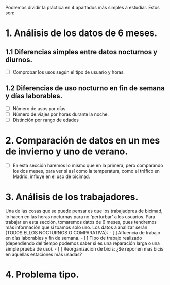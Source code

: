 Podremos dividir la práctica en 4 apartados más simples a estudiar. Estos son:

# 1. Análisis de los datos de 6 meses.
  ## 1.1 Diferencias simples entre datos nocturnos y diurnos.
   - [ ] Comprobar los usos según el tipo de usuario y horas.
  ## 1.2 Diferencias de uso nocturno en fin de semana y días laborables.
   - [ ] Número de usos por días.
   - [ ] Número de viajes por horas durante la noche.
   - [ ] Distinción por rango de edades

 # 2. Comparación de datos en un mes de invierno y uno de verano.
   -[ ] En esta sección haremos lo mismo que en la primera, pero comparando los dos meses, para ver si así como la temperatura, como el         tráfico en Madrid, influye en el uso de bicimad.

# 3. Análisis de los trabajadores.
   Una de las cosas que se puede pensar es que los trabajadpres de bicimad, lo hacen en las horas nocturnas para no ‘perturbar’ a los usuarios. Para trabajar en esta sección, tomaremos datos de 6 meses, pues tendremos más información que si toamos solo uno. Los datos a analizar serán (TODOS ELLOS NOCTURNOS O COMPARATIVA):
    - [ ] Afluencia de trabajo en días laborables y fin de semana.
    - [ ] Tipo de trabajo realizado (dependiendo del tiempo podemos saber si es una reparación larga o una simple prueba de uso).
    - [ ] Reorganización de bicis: ¿Se reponen más bicis en aquellas estaciones más usadas?

# 4. Problema tipo.

